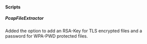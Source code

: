 
#### Scripts
##### PcapFileExtractor
Added the option to add an RSA-Key for TLS encrypted files and a password for WPA-PWD protected files.
